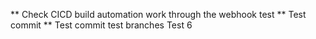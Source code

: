 ** Check CICD build automation work through the webhook test
** Test commit
** Test commit test branches
Test 6
